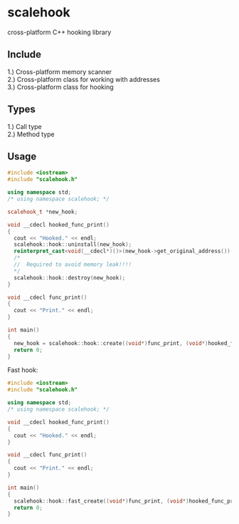 # scalehook
cross-platform C++ hooking library

## Include
1.) Cross-platform memory scanner<br>
2.) Cross-platform class for working with addresses<br>
3.) Cross-platform class for hooking

## Types
1.) Call type<br>
2.) Method type

## Usage
```C++
#include <iostream>
#include "scalehook.h"

using namespace std;
/* using namespace scalehook; */

scalehook_t *new_hook;

void __cdecl hooked_func_print()
{
  cout << "Hooked." << endl;
  scalehook::hook::uninstall(new_hook);
  reinterpret_cast<void(__cdecl*)()>(new_hook->get_original_address())();
  /*
  //  Required to avoid memory leak!!!!
  */
  scalehook::hook::destroy(new_hook);
}

void __cdecl func_print()
{
  cout << "Print." << endl;
}

int main()
{
  new_hook = scalehook::hook::create((void*)func_print, (void*)hooked_func_print);
  return 0;
}
```
Fast hook:
```C++
#include <iostream>
#include "scalehook.h"

using namespace std;
/* using namespace scalehook; */

void __cdecl hooked_func_print()
{
  cout << "Hooked." << endl;
}

void __cdecl func_print()
{
  cout << "Print." << endl;
}

int main()
{
  scalehook::hook::fast_create((void*)func_print, (void*)hooked_func_print);
  return 0;
}
```
